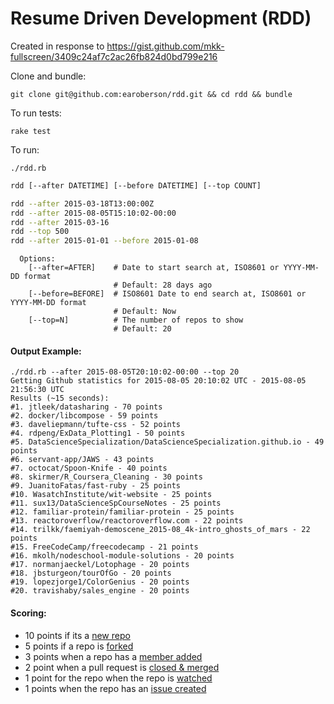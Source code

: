 # Resume Driven Development (RDD)

Created in response to https://gist.github.com/mkk-fullscreen/3409c24af7c2ac26fb824d0bd799e216

Clone and bundle:
```
git clone git@github.com:earoberson/rdd.git && cd rdd && bundle
```

To run tests:
```
rake test
```

To run:
```
./rdd.rb
```

``` sh
rdd [--after DATETIME] [--before DATETIME] [--top COUNT]

rdd --after 2015-03-18T13:00:00Z
rdd --after 2015-08-05T15:10:02-00:00
rdd --after 2015-03-16
rdd --top 500
rdd --after 2015-01-01 --before 2015-01-08
```

```
  Options:
    [--after=AFTER]    # Date to start search at, ISO8601 or YYYY-MM-DD format
                       # Default: 28 days ago
    [--before=BEFORE]  # ISO8601 Date to end search at, ISO8601 or YYYY-MM-DD format
                       # Default: Now
    [--top=N]          # The number of repos to show
                       # Default: 20
```

#### Output Example:
```
./rdd.rb --after 2015-08-05T20:10:02-00:00 --top 20
Getting Github statistics for 2015-08-05 20:10:02 UTC - 2015-08-05 21:56:30 UTC
Results (~15 seconds):
#1. jtleek/datasharing - 70 points
#2. docker/libcompose - 59 points
#3. daveliepmann/tufte-css - 52 points
#4. rdpeng/ExData_Plotting1 - 50 points
#5. DataScienceSpecialization/DataScienceSpecialization.github.io - 49 points
#6. servant-app/JAWS - 43 points
#7. octocat/Spoon-Knife - 40 points
#8. skirmer/R_Coursera_Cleaning - 30 points
#9. JuanitoFatas/fast-ruby - 25 points
#10. WasatchInstitute/wit-website - 25 points
#11. sux13/DataScienceSpCourseNotes - 25 points
#12. familiar-protein/familiar-protein - 25 points
#13. reactoroverflow/reactoroverflow.com - 22 points
#14. trilkk/faemiyah-demoscene_2015-08_4k-intro_ghosts_of_mars - 22 points
#15. FreeCodeCamp/freecodecamp - 21 points
#16. mkolh/nodeschool-module-solutions - 20 points
#17. normanjaeckel/Lotophage - 20 points
#18. jbsturgeon/tourOfGo - 20 points
#19. lopezjorge1/ColorGenius - 20 points
#20. travishaby/sales_engine - 20 points
```


#### Scoring:
* 10 points if its a [new repo](https://developer.github.com/v3/activity/events/types/#createevent)
* 5 points if a repo is [forked](https://developer.github.com/v3/activity/events/types/#forkevent)
* 3 points when a repo has a [member added](https://developer.github.com/v3/activity/events/types/#memberevent)
* 2 point when a pull request is [closed & merged](https://developer.github.com/v3/activity/events/types/#pullrequestevent)
* 1 point for the repo when the repo is [watched](https://developer.github.com/v3/activity/events/types/#watchevent)
* 1 points when the repo has an [issue created](https://developer.github.com/v3/activity/events/types/#issuesevent)

